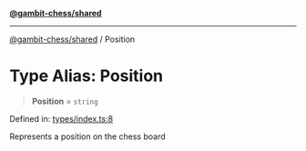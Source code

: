 [**@gambit-chess/shared**](../README.md)

***

[@gambit-chess/shared](../globals.md) / Position

# Type Alias: Position

> **Position** = `string`

Defined in: [types/index.ts:8](https://github.com/cango91/gambit-chess/blob/eb72863bad5303683d8e9d112378354ee1ab9ca6/shared/src/types/index.ts#L8)

Represents a position on the chess board
